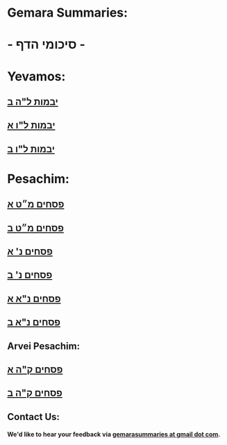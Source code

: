 # Gemara Summaries:
# - סיכומי הדף -

# Yevamos:
## [יבמות ל"ה ב](https://docs.google.com/document/d/1ll9CsaWwU8MhGOZyHTqgOXGlvkpGPFGe5xu6ntwDh5Y/edit?usp=sharing)
## [יבמות ל"ו א](https://docs.google.com/document/d/1opRJWt829dS3Iv2jGEw_MP9pIpQm67qcQTZ6UrvwKZs/edit?usp=sharing)
## [יבמות ל"ו ב](https://docs.google.com/document/d/1AO0N1RVeCxmb0yittXScSsWMdU-6KujUFjxnMOckIvw/edit?usp=sharing)
# Pesachim:
## [פסחים מ״ט א](https://docs.google.com/document/d/1x3O45MN_GetfurPKtvoxd2aGIDIWdzHmWifTyag8swk/edit?usp=sharing)
## [פסחים מ״ט ב](https://docs.google.com/document/d/1sh7YviS2NNb7aRivCZyAIPEJ1sUeWjSzu5Bd7dnt9uU/edit?usp=sharing)
## [פסחים נ' א](https://docs.google.com/document/d/1EvumEb9Ks6pIBEI0q78saBUhJLYoKAid8w7a-LUpQJc/edit?usp=sharing)
## [פסחים נ' ב](https://docs.google.com/document/d/1QgLmHWVeRfoxFXY_wo2TuCNbYh0c-PW-z_5h7Bypzpk/edit?usp=sharing)
## [פסחים נ"א א](https://docs.google.com/document/d/1WDcOeCZ43_sbcQz2T1W-JZemW76lB_zjxX4vPCmWd5g/edit?usp=sharing)
## [פסחים נ"א ב](https://docs.google.com/document/d/1o78_K3IfRF5nITB4yL4d24ZyHlwfdu7Cj3LEOU2U17g/edit?usp=sharing)

## Arvei Pesachim:
## [פסחים ק"ה א](https://docs.google.com/document/d/1MJbvj7o8PAV29i_vN0ZtOadBX80ZCU4jx-tuef_1eeo/edit?usp=sharing)
## [פסחים ק"ה ב](https://docs.google.com/document/d/14tmyu-EkiYmf-c-bJrs-3kmB6ug6oXLfSZJHMHVrbx4/edit?usp=sharing)

## Contact Us:
#### We'd like to hear your feedback via [gemarasummaries at gmail dot com](gemarasummaries@gmail.com).
